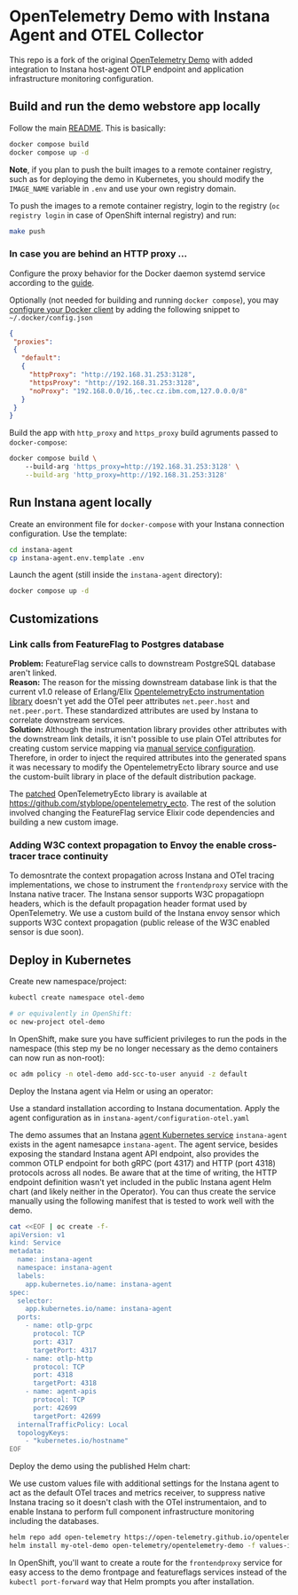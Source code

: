 # OpenTelemetry Demo with Instana Agent and OTEL Collector

This repo is a fork of the original [OpenTelemetry Demo](https://github.com/open-telemetry/opentelemetry-demo) with added integration to Instana host-agent OTLP endpoint and application infrastructure monitoring configuration.

## Build and run the demo webstore app locally

Follow the main [README](README.md). This is basically:
```sh
docker compose build
docker compose up -d
```

**Note**, if you plan to push the built images to a remote container registry, such as for deploying the demo in Kubernetes, you should modify the `IMAGE_NAME` variable in `.env` and use your own registry domain. 


To push the images to a remote container registry, login to the registry (`oc registry login` in case of OpenShift internal registry) and run:
```sh
make push
```


### In case you are behind an HTTP proxy ...
Configure the proxy behavior for the Docker daemon systemd service according to the [guide](https://docs.docker.com/config/daemon/systemd/#httphttps-proxy).

Optionally (not needed for building and running `docker compose`), you may [configure your Docker client](https://docs.docker.com/network/proxy/) by adding the following snippet to `~/.docker/config.json`
```json
{
 "proxies":
 {
   "default":
   {
     "httpProxy": "http://192.168.31.253:3128",
     "httpsProxy": "http://192.168.31.253:3128",
     "noProxy": "192.168.0.0/16,.tec.cz.ibm.com,127.0.0.0/8"
   }
 }
}
```

Build the app with `http_proxy` and `https_proxy` build agruments passed to `docker-compose`:
```sh
docker compose build \ 
    --build-arg 'https_proxy=http://192.168.31.253:3128' \
    --build-arg 'http_proxy=http://192.168.31.253:3128' 
```

## Run Instana agent locally

Create an environment file for `docker-compose` with your Instana connection configuration. Use the template:
```sh
cd instana-agent
cp instana-agent.env.template .env
```
Launch the agent (still inside the `instana-agent` directory):
```sh
docker compose up -d
```

## Customizations

### Link calls from FeatureFlag to Postgres database
**Problem:** FeatureFlag service calls to downstream PostgreSQL database aren't linked.  
**Reason:** The reason for the missing downstream database link is that the current v1.0 release of Erlang/Elix [OpentelemetryEcto instrumentation library](https://github.com/open-telemetry/opentelemetry-erlang-contrib/tree/main/instrumentation/opentelemetry_ecto) doesn't yet add the OTel peer attributes `net.peer.host` and `net.peer.port`. These standardized attributes are used by Instana to correlate downstream services.  
**Solution:** Although the instrumentation library provides other attributes with the downstream link details, it isn't possible to use plain OTel attributes for creating custom service mapping via [manual service configuration](https://www.ibm.com/docs/en/instana-observability/current?topic=applications-services#link-calls-to-an-existing-database-or-messaging-service-that-is-created-from-a-monitored-infrastructure-entity). Therefore, in order to inject the required attributes into the generated spans it was necessary to modify the OpentelemetryEcto library source and use the custom-built library in place of the default distribution package.

The [patched](https://github.com/styblope/opentelemetry_ecto/commit/0bc71d465621e6f76d71bc8d6d336011661eb754) OpenTelemetryEcto library is available at https://github.com/styblope/opentelemetry_ecto. The rest of the solution involved changing the FeatureFlag service Elixir code dependencies and building a new custom image.

### Adding W3C context propagation to Envoy the enable cross-tracer trace continuity
To demosntrate the context propagation across Instana and OTel tracing implementations, we chose to instrument the `frontendproxy` service with the Instana native tracer. The Instana sensor supports W3C propagatiopn headers, which is the default propagation header format used by OpenTelemetry. We use a custom build of the Instana envoy sensor which supports W3C context propagation (public release of the W3C enabled sensor is due soon).

## Deploy in Kubernetes

Create new namespace/project:
```sh
kubectl create namespace otel-demo

# or equivalently in OpenShift:
oc new-project otel-demo
```

In OpenShift, make sure you have sufficient privileges to run the pods in the namespace (this step my be no longer necessary as the demo containers can now run as non-root):
```sh
oc adm policy -n otel-demo add-scc-to-user anyuid -z default
```

Deploy the Instana agent via Helm or using an operator:

Use a standard installation according to Instana documentation. Apply the agent configuration as in `instana-agent/configuration-otel.yaml`


The demo assumes that an Instana [agent Kubernetes service](https://www.ibm.com/docs/en/instana-observability/current?topic=requirements-installing-host-agent-kubernetes#instana-agent-service) `instana-agent` exists in the agent namesapce `instana-agent`. The agent service, besides exposing the standard Instana agent API endpoint, also provides the common OTLP endpoint for both gRPC (port 4317) and HTTP (port 4318) protocols across all nodes. Be aware that at the time of writing, the HTTP endpoint definition wasn't yet included in the public Instana agent Helm chart (and likely neither in the Operator). You can thus create the service manually using the following manifest that is tested to work well with the demo.
```sh
cat <<EOF | oc create -f-
apiVersion: v1
kind: Service
metadata:
  name: instana-agent
  namespace: instana-agent
  labels:
    app.kubernetes.io/name: instana-agent
spec:
  selector:
    app.kubernetes.io/name: instana-agent
  ports:
    - name: otlp-grpc
      protocol: TCP
      port: 4317
      targetPort: 4317
    - name: otlp-http
      protocol: TCP
      port: 4318
      targetPort: 4318
    - name: agent-apis
      protocol: TCP
      port: 42699
      targetPort: 42699
  internalTrafficPolicy: Local
  topologyKeys:
    - "kubernetes.io/hostname"
EOF
```

Deploy the demo using the published Helm chart:

We use custom values file with additional settings for the Instana agent to act as the default OTel traces and metrics receiver, to suppress native Instana tracing so it doesn't clash with the OTel instrumentaion, and to enable Instana to perform full component infrastructure monitoring including the databases.
```sh
helm repo add open-telemetry https://open-telemetry.github.io/opentelemetry-helm-charts
helm install my-otel-demo open-telemetry/opentelemetry-demo -f values-instana-agent.yaml
```

In OpenShift, you'll want to create a route for the `frontendproxy` service for easy access to the demo frontpage and featureflags services instead of the `kubectl port-forward` way that Helm prompts you after installation.
